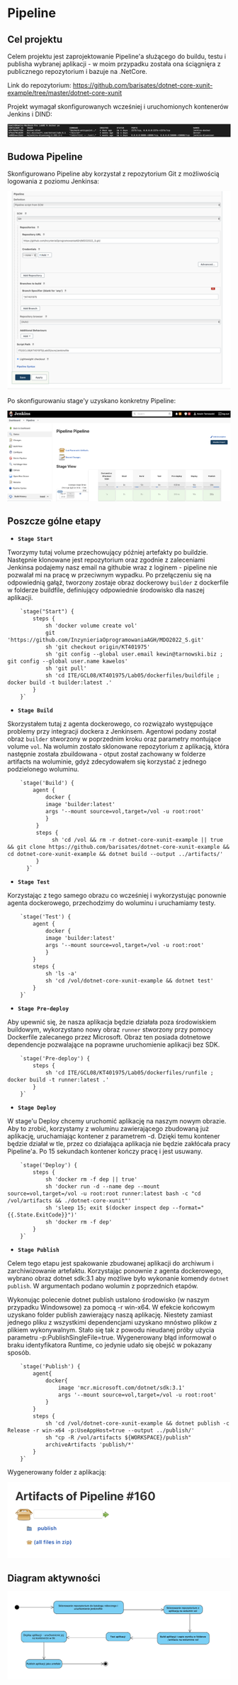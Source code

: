 # Pipeline
## Cel projektu

Celem projektu jest zaprojektowanie Pipeline'a służącego do buildu, testu i publisha wybranej aplikacji - w moim przypadku została ona ściągnięra z publicznego repozytorium i bazuje na .NetCore.

Link do repozytorium: https://github.com/barisates/dotnet-core-xunit-example/tree/master/dotnet-core-xunit

Projekt wymagał skonfigurowanych wcześniej i uruchomionych kontenerów Jenkins i DIND:

![](im/im1.png)

## Budowa Pipeline

Skonfigurowano Pipeline aby korzystał z repozytorium Git z możliwością logowania z poziomu Jenkinsa:

![](im/im2.png)

Po skonfigurowaniu stage'y uzyskano konkretny Pipeline:

![](im/im3.png)

## Poszcze gólne etapy

- **```Stage Start```**

Tworzymy tutaj volume przechowujący później artefakty po buildzie. Następnie klonowane jest repozytorium oraz zgodnie z zaleceniami Jenkinsa podajemy nasz email na githubie wraz z loginem - pipeline nie pozwalał mi na pracę w przeciwnym wypadku. Po przełączeniu się na odpowiednią gałąź, tworzony zostaje obraz dockerowy ```builder``` z dockerfile w folderze buildfile, definiujący odpowiednie środowisko dla naszej aplikacji.


		`stage("Start") {
			steps {
				sh 'docker volume create vol'
          	  	git 'https://github.com/InzynieriaOprogramowaniaAGH/MDO2022_S.git'
				sh 'git checkout origin/KT401975'
				sh 'git config --global user.email kewin@tarnowski.biz ; git config --global user.name kawelos'
				sh 'git pull'
				sh 'cd ITE/GCL08/KT401975/Lab05/dockerfiles/buildfile ; docker build -t builder:latest .'
			}
		}`



- **```Stage Build```**


Skorzystałem tutaj z agenta dockerowego, co rozwiązało występujące problemy przy integracji dockera z Jenkinsem. Agentowi podany został obraz ```builder``` stworzony w poprzednim kroku oraz parametry montujące volume ```vol```. Na wolumin zostało sklonowane repozytorium z aplikacją, która następnie została zbuildowana - otput został zachowany w folderze artifacts na woluminie, gdyż zdecydowałem się korzystać z jednego podzielonego woluminu.

      	`stage('Build') {
			agent {
			    docker {
				image 'builder:latest'
				args '--mount source=vol,target=/vol -u root:root'
			    }
			 }
         	 steps {
				  sh 'cd /vol && rm -r dotnet-core-xunit-example || true && git clone https://github.com/barisates/dotnet-core-xunit-example && cd dotnet-core-xunit-example && dotnet build --output ../artifacts/'        
             }
		  }`
 



- **```Stage Test```**


Korzystając z tego samego obrazu co wcześniej i wykorzystując ponownie agenta dockerowego, przechodzimy do woluminu i uruchamiamy testy. 

		`stage('Test') {
			agent {
			    docker {
				image 'builder:latest'
				args '--mount source=vol,target=/vol -u root:root'
			    }
			}
		    steps {
				sh 'ls -a'
		 		sh 'cd /vol/dotnet-core-xunit-example && dotnet test'
		 	}
		}`
		






- **```Stage Pre-deploy```**


Aby upewnić się, że nasza aplikacja będzie działała poza środowiskiem buildowym, wykorzystano nowy obraz ```runner``` stworzony przy pomocy Dockerfile zalecanego przez Microsoft. Obraz ten posiada dotnetowe dependencje pozwalające na poprawne uruchomienie aplikacji bez SDK.


		`stage('Pre-deploy') {
		    steps {
		 		sh 'cd ITE/GCL08/KT401975/Lab05/dockerfiles/runfile ; docker build -t runner:latest .'    
		 	}
		}`




- **```Stage Deploy```**

W stage'u Deploy chcemy uruchomić aplikację na naszym nowym obrazie. Aby to zrobić, korzystamy z woluminu zawierającego zbudowaną już aplikację, uruchamiając kontener z parametrem -d. Dzięki temu kontener będzie działał w tle, przez co działająca aplikacja nie będzie zakłócała pracy Pipeline'a. Po 15 sekundach kontener kończy pracę i jest usuwany.


		`stage('Deploy') {
		    steps {
				sh 'docker rm -f dep || true'
				sh 'docker run -d --name dep --mount source=vol,target=/vol -u root:root runner:latest bash -c "cd /vol/artifacts && ./dotnet-core-xunit"'
				sh 'sleep 15; exit $(docker inspect dep --format="{{.State.ExitCode}}")'
				sh 'docker rm -f dep'
		    }
		}`




- **```Stage Publish```**


Celem tego etapu jest spakowanie zbudowanej aplikacji do archiwum i zarchiwizowanie artefaktu. Korzystając ponownie z agenta dockerowego, wybrano obraz dotnet sdk:3.1 aby możliwe było wykonanie komendy `dotnet publish`. W argumentach podano wolumin z poprzednich etapów.

Wykonując polecenie dotnet publish ustalono środowisko (w naszym przypadku Windowsowe) za pomocą -r win-x64. W efekcie końcowym uzyskano folder publish zawierający naszą aplikację. Niestety zamiast jednego pliku z wszystkimi dependencjami uzyskano mnóstwo plików z plikiem wykonywalnym. Stało się tak z powodu nieudanej próby użycia parametru -p:PublishSingleFile=true. Wygenerowany błąd informował o braku identyfikatora Runtime, co jedynie udało się obejść w pokazany sposób.


		`stage('Publish') {
			agent{
				docker{
					image 'mcr.microsoft.com/dotnet/sdk:3.1'
					args '--mount source=vol,target=/vol -u root:root'
				}
			}
		    steps {
			    sh 'cd /vol/dotnet-core-xunit-example && dotnet publish -c Release -r win-x64 -p:UseAppHost=true --output ../publish/'
			   	sh "cp -R /vol/artifacts ${WORKSPACE}/publish"
			    archiveArtifacts 'publish/*'
		    }
		}`



Wygenerowany folder z aplikacją:

![](im/im4.png)


## Diagram aktywności

![](im/im5.png)